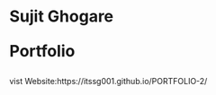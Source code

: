 <h1>Sujit Ghogare <p>Portfolio</p></h1>
<p>vist Website:https://itssg001.github.io/PORTFOLIO-2/</p>
